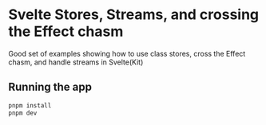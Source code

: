 # Svelte Stores, Streams, and crossing the Effect chasm

Good set of examples showing how to use class stores, cross the Effect chasm, and handle streams in Svelte(Kit)

## Running the app

```bash
pnpm install
pnpm dev
```
